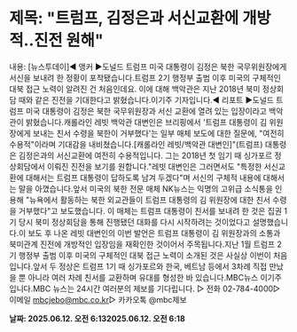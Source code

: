 # **제목: "트럼프, 김정은과 서신교환에 개방적‥진전 원해"**

  내용: [뉴스투데이]◀ 앵커 ▶도널드 트럼프 미국 대통령이 김정은 북한 국무위원장에게 서신을 보내려 한 정황이 포착됐습니다.트럼프 2기 행정부 출범 이후 미국의 구체적인 대북 접근 노력이 알려진 건 처음인데요. 이에 대해 백악관은 지난 2018년 북미 정상회담 때와 같은 진전을 기대한다고 밝혔습니다.이기주 기자입니다.◀ 리포트 ▶도널드 트럼프 미국 대통령이 김정은 북한 국무위원장과 서신 교환에 열려 있는 입장이라고 백악관이 밝혔습니다.캐롤라인 레빗 백악관 대변인은 브리핑에서 '트럼프 대통령이 김 위원장에게 보내는 친서 수령을 북한이 거부했다'는 일부 매체 보도에 대한 질문에, "여전히 수용적"이라며 기대감을 내비쳤습니다.[캐롤라인 레빗/백악관 대변인]"(트럼프) 대통령은 김정은과의 서신교환에 여전히 수용적입니다. 그는 2018년 첫 임기 때 싱가포르 정상회담에서 이뤄진 진전을 보기를 원합니다."레빗 대변인은 그러면서도 "특정한 서신교환에 대해서는 트럼프 대통령이 답하도록 남겨 두겠다"며 서신의 구체적 내용에 대해서는 말을 아꼈습니다.앞서 미국의 북한 전문 매체 NK뉴스는 익명의 고위급 소식통을 인용해 "뉴욕에서 활동하는 북한 외교관들이 트럼프 대통령의 김 위원장에 대한 친서 수령을 거부했다"고 보도했습니다. 이 매체는 트럼프 대통령이 친서를 보내려 한 것은 집권 1기 당시 북미 정상회담을 통해 진행됐던 대화를 다시 시작하려는 것이었다고 설명했습니다.이 보도 후 나온 레빗 대변인의 이번 발언은 트럼프 대통령이 김 위원장과의 소통과 북미관계 진전에 개방적인 입장임을 재확인한 것이어서 주목됩니다.지난 1월 트럼프 2기 행정부 출범 이후 미국의 구체적인 대북 접근 노력이 소개된 것은 사실상 이번이 처음입니다.앞서 두 정상은 트럼프 1기 때 싱가포르와 한국, 베트남 등에서 3차례 직접 만났을 뿐 아니라 여러 차례 친서를 교환하며 유대를 형성한 바 있습니다.MBC뉴스 이기주입니다.MBC 뉴스는 24시간 여러분의 제보를 기다립니다. ▷ 전화 02-784-4000▷ 이메일 mbcjebo@mbc.co.kr▷ 카카오톡 @mbc제보

  **날짜: 2025.06.12. 오전 6:132025.06.12. 오전 6:18**